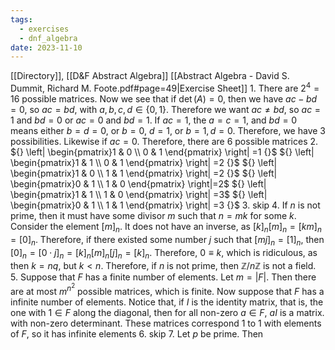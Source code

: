 ```yaml
---
tags:
  - exercises
  - dnf_algebra
date: 2023-11-10
---
```

[[Directory]], [[D&F Abstract Algebra]]
[[Abstract Algebra - David S. Dummit, Richard M. Foote.pdf#page=49|Exercise Sheet]]
1. 
There are ${} 2^{4}=16 {}$ possible matrices. Now we see that if ${} \det(A)=0 {}$, then we have ${} ac-bd=0 {}$, so $ac=bd {}$, with ${} a,\, b,\, c,\, d\in \{ 0,\, 1 \} {}$. Therefore we want ${} ac\neq bd {}$, so ${} ac=1 {}$ and ${} bd=0 {}$ or ${} ac=0 {}$ and ${} bd=1 {}$. If ${} ac=1 {}$, the ${} a=c=1 {}$, and ${} bd=0$ means either ${} b=d=0 {}$, or ${} b=0 {}$, ${} d=1$, or ${} b=1,\, d=0 {}$. Therefore, we have $3$ possibilities. Likewise if ${} ac=0$. Therefore, there are $6 {}$ possible matrices
2. 
${} \left| \begin{pmatrix}1 & 0 \\ 0 & 1 \end{pmatrix}  \right| =1 {}$
${} \left| \begin{pmatrix}1 & 1 \\ 0 & 1 \end{pmatrix}  \right| =2 {}$
${} \left| \begin{pmatrix}1 & 0 \\ 1 & 1 \end{pmatrix}  \right| =2 {}$
${} \left| \begin{pmatrix}0 & 1 \\ 1 & 0 \end{pmatrix}  \right|=2$
${} \left| \begin{pmatrix}1 & 1 \\ 1 & 0 \end{pmatrix}  \right| =3$
${} \left| \begin{pmatrix}0 & 1 \\ 1 & 1 \end{pmatrix}  \right| =3 {}$
3. 
skip
4. 
If ${} n {}$ is not prime, then it must have some divisor ${} m {}$ such that ${} n=mk {}$ for some $k {}$. Consider the element ${} [m]_{n}$. It does not have an inverse, as ${} [k]_{n}[m]_{n}=[km]_{n}=[0]_{n} {}$. Therefore, if there existed some number $j$ such that ${} [mj]_{n}=[1]_{n} {}$, then ${} [0]_{n}=[0\cdot j]_{n}=[k]_{n}[m]_{n}[j]_{n}=[k]_{n} {}$. Therefore, ${} 0\equiv k$, which is ridiculous, as then ${} k=nq {}$, but ${} k<n {}$. Therefore, if ${} n$ is not prime, then ${} \mathbb{Z}/n\mathbb{Z} {}$ is not a field.
5. 
Suppose that $F$ has a finite number of elements. Let ${} m=|F|$. Then there are at most ${} m^{n^{2}} {}$ possible matrices, which is finite. 
Now suppose that ${} F$ has a infinite number of elements. Notice that, if $I {}$ is the identity matrix, that is, the one with ${} 1\in F {}$ along the diagonal, then for all non-zero ${} a \in F {}$, $aI {}$ is a matrix. with non-zero determinant. These matrices correspond 1 to 1 with elements of ${} F$, so it has infinite elements
6. skip 
7. 
Let $p$ be prime. Then